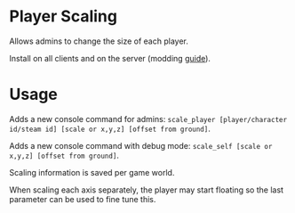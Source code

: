 # Player Scaling

Allows admins to change the size of each player.

Install on all clients and on the server (modding [guide](https://youtu.be/L9ljm2eKLrk)).

# Usage

Adds a new console command for admins: `scale_player [player/character id/steam id] [scale or x,y,z] [offset from ground]`.

Adds a new console command with debug mode: `scale_self [scale or x,y,z] [offset from ground]`.

Scaling information is saved per game world.

When scaling each axis separately, the player may start floating so the last parameter can be used to fine tune this.
